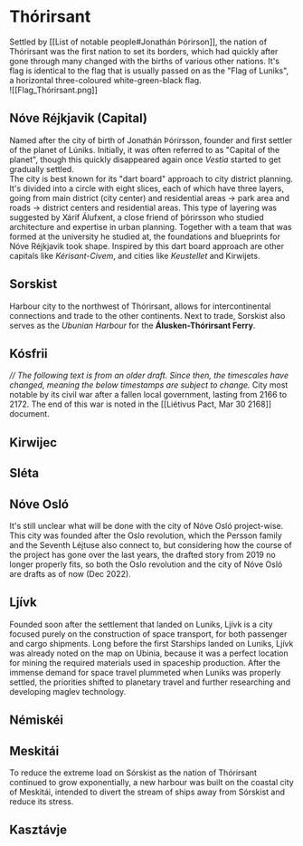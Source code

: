 # Thórirsant
Settled by [[List of notable people#Jonathán Þórirson]], the nation of Thórirsant was the first nation to set its borders, which had quickly after gone through many changed with the births of various other nations. It's flag is identical to the flag that is usually passed on as the "Flag of Luniks", a horizontal three-coloured white-green-black flag. \
![[Flag_Thórirsant.png]]
## Nóve Réjkjavik (Capital)
Named after the city of birth of Jonathán Þórirsson, founder and first settler of the planet of Lúniks. Initially, it was often referred to as "Capital of the planet", though this quickly disappeared again once *Vestia* started to get gradually settled. \
The city is best known for its "dart board" approach to city district planning. It's divided into a circle with eight slices, each of which have three layers, going from main district (city center) and residential areas -> park area and roads -> district centers and residential areas. This type of layering was suggested by Xárif Álufxent, a close friend of þórirsson who studied architecture and expertise in urban planning. Together with a team that was formed at the university he studied at, the foundations and blueprints for Nóve Réjkjavik took shape. Inspired by this dart board approach are other capitals like *Kérisant-Civem*, and cities like *Keustellet* and Kirwijets.

## Sorskist
Harbour city to the northwest of Thórirsant, allows for intercontinental connections and trade to the other continents. Next to trade, Sorskist also serves as the *Ubunian Harbour* for the **Álusken-Thórirsant Ferry**.

## Kósfrii
*// The following text is from an older draft. Since then, the timescales have changed, meaning the below timestamps are subject to change.*
City most notable by its civil war after a fallen local government, lasting from 2166 to 2172. The end of this war is noted in the [[Liétivus Pact,  Mar 30 2168]] document.

## Kirwijec

## Sléta

## Nóve Osló
It's still unclear what will be done with the city of Nóve Osló project-wise. This city was founded after the Oslo revolution, which the Persson family and the Seventh Léjtuse also connect to, but considering how the course of the project has gone over the last years, the drafted story from 2019 no longer properly fits, so both the Oslo revolution and the city of Nóve Osló are drafts as of now (Dec 2022).

## Ljívk
Founded soon after the settlement that landed on Luniks, Ljívk is a city focused purely on the construction of space transport, for both passenger and cargo shipments. Long before the first Starships landed on Luniks, Ljívk was already noted on the map on Ubinia, because it was a perfect location for mining the required materials used in spaceship production. After the immense demand for space travel plummeted when Luniks was properly settled, the priorities shifted to planetary travel and further researching and developing maglev technology.

## Némiskéi

## Meskitái
To reduce the extreme load on Sórskist as the nation of Thórirsant continued to grow exponentially, a new harbour was built on the coastal city of Meskitái, intended to divert the stream of ships away from Sórskist and reduce its stress. 

## Kasztávje


